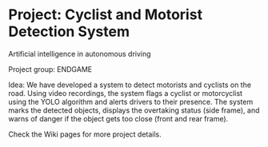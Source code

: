 # Project: Cyclist and Motorist Detection System
Artificial intelligence in autonomous driving

Project group: ENDGAME

Idea: We have developed a system to detect motorists and cyclists on the road. Using video recordings, the system flags a cyclist or motorcyclist using the YOLO algorithm and alerts drivers to their presence. The system marks the detected objects, displays the overtaking status (side frame), and warns of danger if the object gets too close (front and rear frame).

Check the Wiki pages for more project details.
